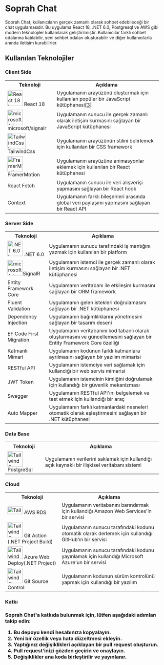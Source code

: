 <h1>Soprah Chat</h1>
<p>Soprah Chat, kullanıcıların gerçek zamanlı olarak sohbet edebileceği bir chat uygulamasıdır. Bu uygulama React 18, .NET 6.0, Postgresql ve AWS gibi modern teknolojiler kullanılarak geliştirilmiştir.
Kullanıcılar farklı sohbet odalarına katılabilir, yeni sohbet odaları oluşturabilir ve diğer kullanıcılarla anında iletişim kurabilirler.
</p>

<a href="https://chatappv2.s3.eu-central-1.amazonaws.com/2023-04-26%2015_30_40-Window.png?response-content-disposition=inline&X-Amz-Security-Token=IQoJb3JpZ2luX2VjECUaDGV1LWNlbnRyYWwtMSJIMEYCIQCW3ce%2BiqpqrNpOoJ%2F92a4cAQSmx5JNdA1K%2FCd6sGx7WQIhALtkybJW9Zh3xFP4bGSrsuLA8Mt4djo76eHm6ciTeCbQKuQCCC4QABoMOTc5MDczMTgwNDIzIgwVeIB8dNPg%2Fu85IK4qwQJDOJpn3EIeoY77qRuDzzXFwthAfVHsujTxe%2FVOPOrTFrKYKRm4PDYSXBkFSa5Gwcy46WhQQzW3%2BYA0wwbihoQ8dD%2BP8PP5Yv8W6CYWNPuFqMD2y3mF1u4rXb9p7vehg4kw0JI%2BNB3zXjsnSA4OVPCPr7z7SSTwvZLMml5IK7euaVk2kTTjQpDDpnqsd3siqDF2GVQewdXOQspG6Iexwr9ywaI7CEuy7wer4wAjY%2FJePVK%2BiNNdhxJ9Un2%2FCZ35A6H9BMNTP0Dug035rPjBGVrgjtcxx3gcd4w%2FllGBH4qQPYMo6%2BhdFJWKYEl1WJt17ji4h4QwAsgbU2vTfgrc9MxmxmPk3lnOBPhKe38nTOB0ZZL28sS%2FNQoQ67tI%2BYAVGmGPU6sOq5wSoiAdNQcnTazXuGBFvf9nmqpj7wXghk9YEQkwvrWkogY6sgJG4sqVSntQCEITJoaxbzwKUW8B%2B2A4NA%2BoFakEjpeWX00OoSLg4MXy%2FqsgQDWYhp1SNR1yAz7ndeMO7y76uLsyKS%2FFtVqOEfslnrCnYcW73Ge3obYN3CmJyus7Wg9tQJtAMAuElV%2F3k1T2W%2FTrtpPL4mT2G6nuFjAEdHjQY6zdFKt7nv7u0xxoF6p9WD%2FQlZV23%2Fu6fTOYmqW3R9L%2FcE0RxcMVyIwuu3MTf8B8GTsK5%2FiPaDq%2BEM3X3YZ%2Bv8f7Uj07l50YtWuAaEfmNKqcJMAl0qpbUfudnDbPJbrlYrbj7vfeBny8eE%2B41b3qY0AK42CorjdtwksSc7Z46v9G7ssTnaUq%2Fa6m47JaS6dXo3cZ672bBRkP%2Fjtk8nK41JJN3lEbCudKwXj1KnrkTfefkLqRzTI%3D&X-Amz-Algorithm=AWS4-HMAC-SHA256&X-Amz-Date=20230426T125323Z&X-Amz-SignedHeaders=host&X-Amz-Expires=300&X-Amz-Credential=ASIA6H5KPEMDZQG2VQ66%2F20230426%2Feu-central-1%2Fs3%2Faws4_request&X-Amz-Signature=1c79c64c06dcee376eb309d156760fa5bf49cbd8cc04fe6b7f191f0bc56fffc7" /></a>

<h2>Kullanılan Teknolojiler</h2>
<h3>Client Side</h3>
<table>
  <tr>
    <th>Teknoloji</th>
    <th>Açıklama</th>
  </tr>
  <tr>
    <td><img src="https://upload.wikimedia.org/wikipedia/commons/thumb/a/a7/React-icon.svg/1200px-React-icon.svg.png" alt="React 18 logo" width="50" height="50"> React 18</td>
    <td>Uygulamanın arayüzünü oluşturmak için kullanılan popüler bir JavaScript kütüphanesi<a href="https://commons.wikimedia.org/wiki/File:React-icon.svg">[3]</a></td>
  </tr>
 
  <tr>
    <td><img src="https://avatars.githubusercontent.com/u/6154722?s=200&v=4" alt="microsoft/signalr logo" width="50" height="50"> microsoft/signalr</td>
    <td>Uygulamanın sunucu ile gerçek zamanlı olarak iletişim kurmasını sağlayan bir JavaScript kütüphanesi</td>
  </tr>
  <tr>
    <td><img src="https://upload.wikimedia.org/wikipedia/commons/thumb/d/d5/Tailwind_CSS_Logo.svg/1200px-Tailwind_CSS_Logo.svg.png" alt="TailwindCss logo" width="60" height="50"> TailwindCss</td>
    <td>Uygulamanın arayüzünün stilini belirlemek için kullanılan bir CSS framework</td>
  </tr>
  <tr>
    <td><img src="https://pagepro.co/blog/wp-content/uploads/2020/03/framer-motion.png" alt="FramerMotion logo" width="50" height="50"> FramerMotion</td>
    <td>Uygulamanın arayüzüne animasyonlar eklemek için kullanılan bir React kütüphanesi</td>
  </tr>
   <tr>
    <td>React Fetch</td>
    <td>Uygulamanın sunucu ile veri alışverişi yapmasını sağlayan bir React hook</td>
  </tr>
  <tr>
    <td>Context</td>
    <td>Uygulamanın farklı bileşenleri arasında global veri paylaşımı yapmasını sağlayan bir React API</td>
  </tr>
</table>

<h3>Server Side</h3>

<table>
  <tr>
    <th>Teknoloji</th>
    <th>Açıklama</th>
  </tr>
  <tr>
    <td><img src="https://upload.wikimedia.org/wikipedia/commons/thumb/e/ee/.NET_Core_Logo.svg/1200px-.NET_Core_Logo.svg.png" alt=".NET 6.0 logo" width="50" height="50"> .NET 6.0</td>
    <td>Uygulamanın sunucu tarafındaki iş mantığını yazmak için kullanılan bir platform</td>
  </tr>
  <tr>
    <td><img src="https://avatars.githubusercontent.com/u/6154722?s=200&v=4" alt="microsoft/signalr logo" width="50" height="50">SignalR</td>
    <td>Uygulamanın istemci ile gerçek zamanlı olarak iletişim kurmasını sağlayan bir .NET kütüphanesi</td>
  </tr>
  <tr>
    <td>Entity Framework Core</td>
    <td>Uygulamanın veritabanı ile etkileşim kurmasını sağlayan bir ORM framework</td>
  </tr>
  <tr>
    <td>Fluent Validation</td>
    <td>Uygulamanın gelen istekleri doğrulamasını sağlayan bir .NET kütüphanesi</td>
  </tr>
  <tr>
    <td>Dependency Injection</td>
    <td>Uygulamanın bağımlılıklarını yönetmesini sağlayan bir tasarım deseni</td>
  </tr>
  <tr>
    <td>EF Code First Migration</td>
    <td>Uygulamanın veritabanını kod tabanlı olarak oluşturmasını ve güncellemesini sağlayan bir Entity Framework Core özelliği</td>
  </tr>
  <tr>
    <td>Katmanlı Mimari</td>
    <td>Uygulamanın kodunun farklı katmanlara ayrılmasını sağlayan bir yazılım mimarisi</td>
  </tr>
  
  <tr>
    <td>RESTful API</td>
    <td>Uygulamanın istemciye veri sağlamak için kullandığı bir web servis mimarisi</td>
  </tr>
  <tr>
    <td>JWT Token</td>
    <td>Uygulamanın istemcinin kimliğini doğrulamak için kullandığı bir güvenlik mekanizması</td>
  </tr>
  <tr>
    <td>Swagger</td>
    <td>Uygulamanın RESTful API'ını belgelemek ve test etmek için kullandığı bir araç</td>
  </tr>
  <tr>
    <td>Auto Mapper</td>
    <td>Uygulamanın farklı katmanlardaki nesneleri otomatik olarak eşleştirmesini sağlayan bir .NET kütüphanesi</td>
  </tr>
</table>

<h3>Data Base</h3>
<table>
  <tr>
    <th>Teknoloji</th>
    <th>Açıklama</th>
  </tr>
 <tr>
    <td><img src="https://upload.wikimedia.org/wikipedia/commons/thumb/2/29/Postgresql_elephant.svg/1200px-Postgresql_elephant.svg.png" alt="TailwindCss logo" width="50" height="50"> PostgreSql</th>
    <td>Uygulamanın verilerini saklamak için kullandığı açık kaynaklı bir ilişkisel veritabanı sistemi</th>
  </tr>
</table>
<h3>Cloud</h3>
<table>
  <tr>
    <th>Teknoloji</th>
    <th>Açıklama</th>
  </tr>
 <tr>
    <td><img src="https://logo-base.com/logo/aws_logo_transparent.png" alt="TailwindCss logo" width="50" height="25"> AWS RDS</th>
    <td> Uygulamanın veritabanını barındırmak için kullandığı Amazon Web Services'in bir servisi</th>
  </tr>
  <tr>
    <td><img src="https://github.githubassets.com/images/modules/site/icons/footer/github-mark.svg" alt="TailwindCss logo" width="50" height="50"> Git Action (.NET Project Build)</th>
    <td>Uygulamanın sunucu tarafındaki kodunu otomatik olarak derlemek için kullandığı GitHub'ın bir servisi</th>
  </tr>
  <tr>
    <td><img src="https://www.pscom.gr/wp-content/uploads/2020/02/Azure.png" alt="TailwindCss logo" width="50" height="40"> Azure Web Deploy(.NET Project)</th>
    <td>Uygulamanın sunucu tarafındaki kodunu yayınlamak için kullandığı Microsoft Azure'un bir servisi</th>
  </tr><tr>
    <td><img src="https://github.githubassets.com/images/modules/site/icons/footer/github-mark.svg" alt="TailwindCss logo" width="50" height="50"> Git Source Control</th>
    <td>Uygulamanın kodunun sürüm kontrolünü yapmak için kullandığı bir yazılım</th>
  </tr>
</table>

<h3>Katkı<h3>
Soprah Chat'a katkıda bulunmak için, lütfen aşağıdaki adımları takip edin:
<ol>
<li>Bu depoyu kendi hesabınıza kopyalayın.</li>
<li>Yeni bir özellik veya hata düzeltmesi ekleyin.</li>
<li>Yaptığınız değişiklikleri açıklayan bir pull request oluşturun.</li>
<li>Pull request'inizi gözden geçirin ve onaylayın.</li>
<li>Değişiklikler ana koda birleştirilir ve yayınlanır.</li>
</ol>




